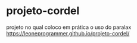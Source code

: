 # projeto-cordel
 projeto no qual coloco em prática o uso do paralax
 https://leoneprogrammer.github.io/projeto-cordel/
